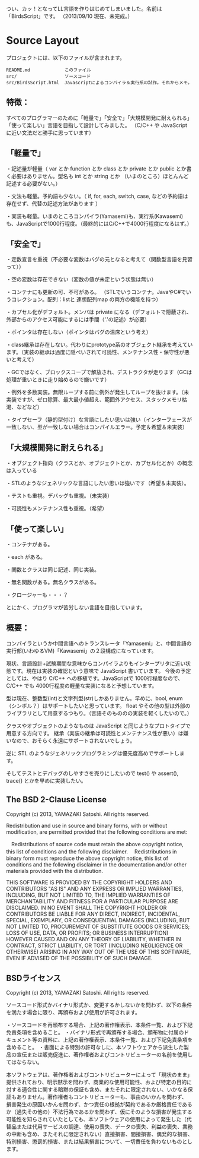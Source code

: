 つい、カッ！となってLL言語を作りはじめてしまいました。名前は「BirdsScript」です。
（2013/09/10 現在、未完成。）

Source Layout
=============

プロジェクトには、以下のファイルが含まれます。

    README.md             このファイル
    src/                  ソースコード
    src/BirdsScript.html  Javascriptによるコンパイラ＆実行系の試作。それからメモ。

特徴：
--------

すべてのプログラマーのために「軽量で」「安全で」「大規模開発に耐えられる」「使って楽しい」言語を目指して設計してみました。
（C/C++ や JavaScript に近い文法だと勝手に思っています）


「軽量で」
--------

  ・記述量が軽量（ var とか function とか class とか private とか public とか書く必要はありません。型名も int とか string とか （いまのところ）ほとんんど記述する必要がない。）

  ・文法も軽量。予約語も少ない。（ if, for, each, switch, case, などの予約語は存在せず、代替の記述方法があります ）

  ・実装も軽量。いまのところコンパイラ(Yamasemi)も、実行系(Kawasemi)も、JavaScriptで1000行程度。（最終的にはC/C++で4000行程度になるはず。）

「安全で」
--------

  ・定数宣言を重視（不必要な変数はバグの元となると考えて（関数型言語を見習って））

  ・空の変数は存在できない（変数の値が未定という状態は無い）

  ・コンテナにも更新の可、不可がある。
  （STLでいうコンテナ。JavaやC#でいうコレクション。配列：listと 連想配列map の両方の機能を持つ）

  ・カプセル化がデフォルト。メンバは private になる（デフォルトで隠蔽され、外部からのアクセス可能にするには手間（'.'の記述）が必要）

  ・ポインタは存在しない（ポインタはバグの温床という考え）

  ・class継承は存在しない。代わりにprototype系のオブジェクト継承を考えています。（実装の継承は過度に隠ぺいされて可読性、メンテナンス性・保守性が悪いと考えて）

  ・GCではなく、ブロックスコープで解放され、デストラクタが走ります（GCは処理が重いときに走り始めるので嫌いです）

  ・例外を多数実装。無限ループする前に例外が発生してループを抜けます。（未実装ですが、ゼロ除算、最大最小値超え、範囲外アクセス、スタックメモリ枯渇、などなど）

  ・タイプセーフ（静的型付け）な言語にしたい思いは強い（インターフェースが一致しない、型が一致しない場合はコンパイルエラー。予定＆希望＆未実装）

「大規模開発に耐えられる」
--------

  ・オブジェクト指向（クラスとか、オブジェクトとか、カプセル化とか）の概念は入っている

  ・STLのようなジェネリックな言語にしたい思いは強いです（希望＆未実装）。

  ・テストも重視。デバッグも重視。（未実装）

  ・可読性もメンテナンス性も重視。（希望）

「使って楽しい」
--------

  ・コンテナがある。

  ・each がある。

  ・関数とクラスは同じ記述、同じ実装。

  ・無名関数がある。無名クラスがある。

  ・クロージャーも・・・？

とにかく、プログラマが苦労しない言語を目指しています。


概要：
--------

コンパイラというか中間言語へのトランスレータ「Yamasemi」と、中間言語の実行部(いわゆるVM)「Kawasemi」の２段構成になっています。

現状、言語設計+試験期間な意味からコンパイラよりもインタープリタに近い状態です。現在は実装の確認という意味で JavaScript 書いています。
今後の予定としては、やはり C/C++ への移植です。JavaScriptで 1000行程度なので、C/C++ でも 4000行程度の軽量な実装になると予想しています。

型は現在、整数型(int)と文字列型(str)しかありません。早めに、bool, enum（シンボル？）はサポートしたいと思っています。
float やその他の型は外部のライブラリとして用意するつもり。（言語そのもののの実装を軽くしたいので。）

クラスやオブジェクトのようなものは JavaScript と同じようなプロトタイプで用意する方向です。
継承（実装の継承は可読性とメンテナンス性が悪い）は嫌いなので、おそらく永遠にサポートされないでしょう。

逆に STL のようなジェネリックプログラミングは優先度高めでサポートします。

そしてテストとデバッグのしやすさを売りにしたいので test() や assert(), trace() とかを早めに実装したい。



The BSD 2-Clause License
------------------------

Copyright (c) 2013, YAMAZAKI Satoshi.
All rights reserved.

Redistribution and use in source and binary forms, with or without modification, are permitted provided that the following conditions are met:

　Redistributions of source code must retain the above copyright notice, this list of conditions and the following disclaimer.
　Redistributions in binary form must reproduce the above copyright notice, this list of conditions and the following disclaimer in the documentation and/or other materials provided with the distribution.

THIS SOFTWARE IS PROVIDED BY THE COPYRIGHT HOLDERS AND CONTRIBUTORS "AS IS" AND ANY EXPRESS OR IMPLIED WARRANTIES, INCLUDING, BUT NOT LIMITED TO, THE IMPLIED WARRANTIES OF MERCHANTABILITY AND FITNESS FOR A PARTICULAR PURPOSE ARE DISCLAIMED. IN NO EVENT SHALL THE COPYRIGHT HOLDER OR CONTRIBUTORS BE LIABLE FOR ANY DIRECT, INDIRECT, INCIDENTAL, SPECIAL, EXEMPLARY, OR CONSEQUENTIAL DAMAGES (INCLUDING, BUT NOT LIMITED TO, PROCUREMENT OF SUBSTITUTE GOODS OR SERVICES; LOSS OF USE, DATA, OR PROFITS; OR BUSINESS INTERRUPTION) HOWEVER CAUSED AND ON ANY THEORY OF LIABILITY, WHETHER IN CONTRACT, STRICT LIABILITY, OR TORT (INCLUDING NEGLIGENCE OR OTHERWISE) ARISING IN ANY WAY OUT OF THE USE OF THIS SOFTWARE, EVEN IF ADVISED OF THE POSSIBILITY OF SUCH DAMAGE.


BSDライセンス
----------

Copyright (c) 2013, YAMAZAKI Satoshi.
All rights reserved.

ソースコード形式かバイナリ形式か、変更するかしないかを問わず、以下の条件を満たす場合に限り、再頒布および使用が許可されます。

・ソースコードを再頒布する場合、上記の著作権表示、本条件一覧、および下記免責条項を含めること。
・バイナリ形式で再頒布する場合、頒布物に付属のドキュメント等の資料に、上記の著作権表示、本条件一覧、および下記免責条項を含めること。
・書面による特別の許可なしに、本ソフトウェアから派生した製品の宣伝または販売促進に、著作権者およびコントリビューターの名前を使用してはならない。

本ソフトウェアは、著作権者およびコントリビューターによって「現状のまま」提供されており、明示黙示を問わず、商業的な使用可能性、および特定の目的に対する適合性に関する暗黙の保証も含め、またそれに限定されない、いかなる保証もありません。著作権者もコントリビューターも、事由のいかんを問わず、 損害発生の原因いかんを問わず、かつ責任の根拠が契約であるか厳格責任であるか（過失その他の）不法行為であるかを問わず、仮にそのような損害が発生する可能性を知らされていたとしても、本ソフトウェアの使用によって発生した（代替品または代用サービスの調達、使用の喪失、データの喪失、利益の喪失、業務の中断も含め、またそれに限定されない）直接損害、間接損害、偶発的な損害、特別損害、懲罰的損害、または結果損害について、一切責任を負わないものとします。


